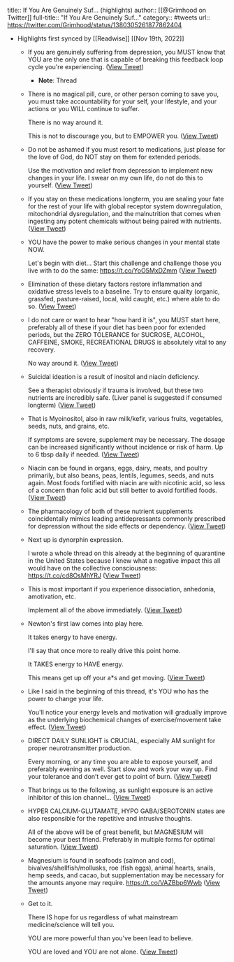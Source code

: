 title:: If You Are Genuinely Suf... (highlights)
author:: [[@Grimhood on Twitter]]
full-title:: "If You Are Genuinely Suf..."
category:: #tweets
url:: https://twitter.com/Grimhood/status/1380305261877862404

- Highlights first synced by [[Readwise]] [[Nov 19th, 2022]]
	- If you are genuinely suffering from depression, you MUST know that YOU are the only one that is capable of breaking this feedback loop cycle you're experiencing. ([View Tweet](https://twitter.com/Grimhood/status/1380305261877862404))
		- **Note**: Thread
	- There is no magical pill, cure, or other person coming to save you, you must take accountability for your self, your lifestyle, and your actions or you WILL continue to suffer.
	  
	  There is no way around it.
	  
	  This is not to discourage you, but to EMPOWER you. ([View Tweet](https://twitter.com/Grimhood/status/1380305689986224128))
	- Do not be ashamed if you must resort to medications, just please for the love of God, do NOT stay on them for extended periods.
	  
	  Use the motivation and relief from depression to implement new changes in your life. I swear on my own life, do not do this to yourself. ([View Tweet](https://twitter.com/Grimhood/status/1380305692804837376))
	- If you stay on these medications longterm, you are sealing your fate for the rest of your life with global receptor system downregulation, mitochondrial dysregulation, and the malnutrition that comes when ingesting any potent chemicals without being paired with nutrients. ([View Tweet](https://twitter.com/Grimhood/status/1380305852502958080))
	- YOU have the power to make serious changes in your mental state NOW. 
	  
	  Let's begin with diet... Start this challenge and challenge those you live with to do the same: https://t.co/YoO5MxDZmm ([View Tweet](https://twitter.com/Grimhood/status/1380306434433282051))
	- Elimination of these dietary factors restore inflammation and oxidative stress levels to a baseline. Try to ensure quality (organic, grassfed, pasture-raised, local, wild caught, etc.) where able to do so. ([View Tweet](https://twitter.com/Grimhood/status/1380306734426644480))
	- I do not care or want to hear "how hard it is", you MUST start here, preferably all of these if your diet has been poor for extended periods, but the ZERO TOLERANCE for SUCROSE, ALCOHOL, CAFFEINE, SMOKE, RECREATIONAL DRUGS is absolutely vital to any recovery.
	  
	  No way around it. ([View Tweet](https://twitter.com/Grimhood/status/1380307003428401152))
	- Suicidal ideation is a result of inositol and niacin deficiency.
	  
	  See a therapist obviously if trauma is involved, but these two nutrients are incredibly safe. (Liver panel is suggested if consumed longterm) ([View Tweet](https://twitter.com/Grimhood/status/1380308304874795008))
	- That is Myoinositol, also in raw milk/kefir, various fruits, vegetables, seeds, nuts, and grains, etc.
	  
	  If symptoms are severe, supplement may be necessary. The dosage can be increased significantly without incidence or risk of harm. Up to 6 tbsp daily if needed. ([View Tweet](https://twitter.com/Grimhood/status/1380308307089399809))
	- Niacin can be found in organs,  eggs, dairy, meats, and poultry primarily, but also beans, peas, lentils, legumes, seeds, and nuts again. Most foods fortified with niacin are with nicotinic acid, so less of a concern than folic acid but still better to avoid fortified foods. ([View Tweet](https://twitter.com/Grimhood/status/1380308308544790530))
	- The pharmacology of both of these nutrient supplements coincidentally mimics leading antidepressants commonly prescribed for depression without the side effects or dependency. ([View Tweet](https://twitter.com/Grimhood/status/1380308449959899138))
	- Next up is dynorphin expression.
	  
	  I wrote a whole thread on this already at the beginning of quarantine in the United States because I knew what a negative impact this all would have on the collective consciousness: https://t.co/cd8OsMhYRJ ([View Tweet](https://twitter.com/Grimhood/status/1380308852336259072))
	- This is most important if you experience dissociation, anhedonia, amotivation, etc.
	  
	  Implement all of the above immediately. ([View Tweet](https://twitter.com/Grimhood/status/1380309275512217606))
	- Newton's first law comes into play here.
	  
	  It takes energy to have energy.
	  
	  I'll say that once more to really drive this point home.
	  
	  It TAKES energy to HAVE energy.
	  
	  This means get up off your a*s and get moving. ([View Tweet](https://twitter.com/Grimhood/status/1380309557029658634))
	- Like I said in the beginning of this thread, it's YOU who has the power to change your life.
	  
	  You'll notice your energy levels and motivation will gradually improve as the underlying biochemical changes of exercise/movement take effect. ([View Tweet](https://twitter.com/Grimhood/status/1380309560079101952))
	- DIRECT DAILY SUNLIGHT is CRUCIAL, especially AM sunlight for proper neurotransmitter production.
	  
	  Every morning, or any time you are able to expose yourself, and preferably evening as well. Start slow and work your way up. Find your tolerance and don’t ever get to point of burn. ([View Tweet](https://twitter.com/Grimhood/status/1380310296661782528))
	- That brings us to the following, as sunlight exposure is an active inhibitor of this ion channel... ([View Tweet](https://twitter.com/Grimhood/status/1380310299585126401))
	- HYPER CALCIUM-GLUTAMATE, HYPO GABA/SEROTONIN states are also responsible for the repetitive and intrusive thoughts.
	  
	  All of the above will be of great benefit, but MAGNESIUM will become your best friend. Preferably in multiple forms for optimal saturation. ([View Tweet](https://twitter.com/Grimhood/status/1380310302583967744))
	- Magnesium is found in seafoods (salmon and cod), bivalves/shellfish/mollusks, roe (fish eggs), animal hearts, snails, hemp seeds, and cacao, but supplementation may be necessary for the amounts anyone may require. https://t.co/VAZBbp6Wwb ([View Tweet](https://twitter.com/Grimhood/status/1380311870431657985))
	- Get to it.
	  
	  There IS hope for us regardless of what mainstream medicine/science will tell you.
	  
	  YOU are more powerful than you've been lead to believe.
	  
	  YOU are loved and YOU are not alone. ([View Tweet](https://twitter.com/Grimhood/status/1380311963142516738))